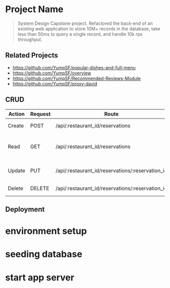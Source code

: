 # Project Name

> System Design Capstone project. Refactored the back-end of an existing web application to store 10M+ records in the database, take less than 50ms to query a single record, and handle 10k rps throughput.

## Related Projects

  - https://github.com/YumpSF/popular-dishes-and-full-menu
  - https://github.com/YumpSF/overview
  - https://github.com/YumpSF/Recommended-Reviews-Module
  - https://github.com/YumpSF/proxy-david

## CRUD

| Action        | Request       | Route            |  Purpose  |
| ------------- | -------------| ----------------| ---------------|
| Create        | POST          | /api/:restaurant_id/reservations | insert new reservation |
| Read          | GET           | /api/:restaurant_id/reservations | retrieve all reservations for a restaurant |
| Update        | PUT           | /api/:restaurant_id/reservations/:reservation_id | update an existing reservation |
| Delete        | DELETE        | /api/:restaurant_id/reservations/:reservation_id | delete a reservation |


## Deployment

# environment setup
# seeding database
# start app server